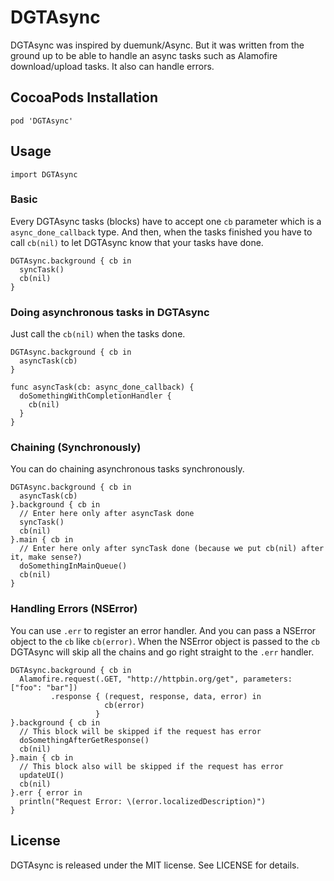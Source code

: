 # DGTAsync
DGTAsync was inspired by duemunk/Async. But it was written from the ground up to be able to handle an async tasks such as Alamofire download/upload tasks. It also can handle errors.

## CocoaPods Installation
    pod 'DGTAsync'

## Usage

    import DGTAsync

### Basic

Every DGTAsync tasks (blocks) have to accept one `cb` parameter which is a `async_done_callback` type.
And then, when the tasks finished you have to call `cb(nil)` to let DGTAsync know that your tasks have done.

```
DGTAsync.background { cb in
  syncTask()
  cb(nil)
}
```
### Doing asynchronous tasks in DGTAsync

Just call the `cb(nil)` when the tasks done.

```
DGTAsync.background { cb in
  asyncTask(cb)
}

func asyncTask(cb: async_done_callback) {
  doSomethingWithCompletionHandler {
    cb(nil)
  }
}
```

### Chaining (Synchronously)

You can do chaining asynchronous tasks synchronously.

```
DGTAsync.background { cb in
  asyncTask(cb)
}.background { cb in
  // Enter here only after asyncTask done
  syncTask() 
  cb(nil)
}.main { cb in
  // Enter here only after syncTask done (because we put cb(nil) after it, make sense?)
  doSomethingInMainQueue()
  cb(nil)
}
```

### Handling Errors (NSError)

You can use `.err` to register an error handler. And you can pass a NSError object to the `cb` like `cb(error)`.
When the NSError object is passed to the `cb` DGTAsync will skip all the chains and go right straight to the `.err` handler.

```
DGTAsync.background { cb in
  Alamofire.request(.GET, "http://httpbin.org/get", parameters: ["foo": "bar"])
         .response { (request, response, data, error) in
                     cb(error)
                   }
}.background { cb in
  // This block will be skipped if the request has error
  doSomethingAfterGetResponse()
  cb(nil)
}.main { cb in
  // This block also will be skipped if the request has error
  updateUI()
  cb(nil)
}.err { error in
  println("Request Error: \(error.localizedDescription)")
}
```

## License

DGTAsync is released under the MIT license. See LICENSE for details.
